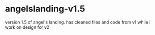 # angelslanding-v1.5
version 1.5 of angel's landing. has cleaned files and code from v1 while i work on design for v2

